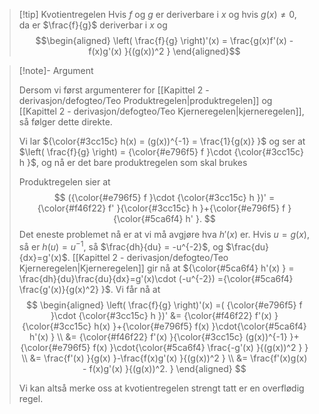 > [!tip] Kvotientregelen
> Hvis $f$ og $g$ er deriverbare i $x$ og hvis $g(x) \neq 0$, da er $\frac{f}{g}$ deriverbar i $x$ og
> $$\begin{aligned} \left( \frac{f}{g} \right)'(x) = \frac{g(x)f'(x) - f(x)g'(x) }{(g(x))^2 }   \end{aligned}$$ 	 


> [!note]- Argument 
> 
> Dersom vi først argumenterer for [[Kapittel 2 - derivasjon/defogteo/Teo Produktregelen|produktregelen]] og [[Kapittel 2 - derivasjon/defogteo/Teo Kjerneregelen|kjerneregelen]], så følger dette direkte.
> 
> Vi lar ${\color{#3cc15c} h(x) = (g(x))^{-1} = \frac{1}{g(x)} }$ og ser at $\left( \frac{f}{g} \right) = {\color{#e796f5} f }\cdot {\color{#3cc15c} h }$, og nå er det bare produktregelen som skal brukes
> 
>  Produktregelen sier at 
> $$
> ({\color{#e796f5} f }\cdot {\color{#3cc15c} h })' = {\color{#f46f22} f' }{\color{#3cc15c} h }+{\color{#e796f5} f }{\color{#5ca6f4} h' }.
> $$
> Det eneste problemet nå er at vi må avgjøre hva $h'(x)$ er. Hvis $u= g(x)$, så er $h(u) = u^{-1}$, så $\frac{dh}{du} = -u^{-2}$, og $\frac{du}{dx}=g'(x)$. [[Kapittel 2 - derivasjon/defogteo/Teo Kjerneregelen|Kjerneregelen]] gir nå at ${\color{#5ca6f4} h'(x) } = \frac{dh}{du}\frac{du}{dx}=g'(x)\cdot (-u^{-2}) ={\color{#5ca6f4} \frac{g'(x)}{g(x)^2} }$. 
> Vi får nå at 
> $$
> \begin{aligned} \left( \frac{f}{g} \right)'(x) =( {\color{#e796f5} f }\cdot {\color{#3cc15c} h })'  &= {\color{#f46f22} f'(x) }{\color{#3cc15c} h(x) }+{\color{#e796f5} f(x) }\cdot{\color{#5ca6f4}  h'(x) }   \\ &= {\color{#f46f22} f'(x) }{\color{#3cc15c} (g(x))^{-1} }+{\color{#e796f5} f(x) }\cdot{\color{#5ca6f4}  \frac{-g'(x) }{(g(x))^2 } } \\ &= \frac{f'(x) }{g(x) }-\frac{f(x)g'(x) }{(g(x))^2 } \\ &= \frac{f'(x)g(x) - f(x)g'(x) }{(g(x))^2. }    \end{aligned}
> $$ 
> 
> Vi kan altså merke oss at kvotientregelen strengt tatt er en overflødig regel. 

